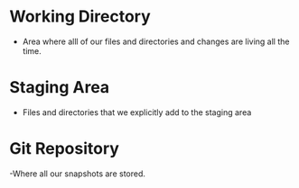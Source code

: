 # Working Directory
- Area where alll of our files and directories and changes are living all the time.

# Staging Area
- Files and directories that we explicitly add to the staging area

# Git Repository
-Where all our snapshots are stored.